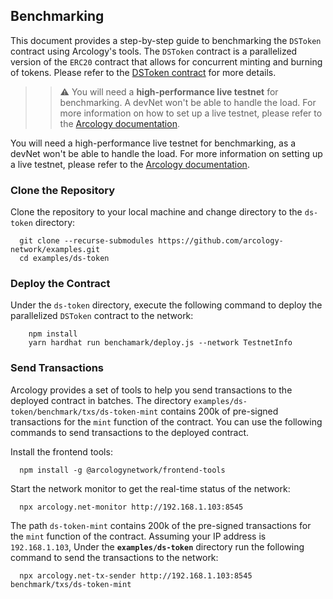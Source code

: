 ## Benchmarking

This document provides a step-by-step guide to benchmarking the `DSToken` contract using Arcology's tools. The `DSToken` contract is a parallelized version of the `ERC20` contract that allows for concurrent minting and burning of tokens. Please refer to the [DSToken contract](../README.md) for more details.

>> :warning: You will need a **high-performance live testnet** for benchmarking. A devNet won't be able to handle the load. For more information on how to set up a live testnet, please refer to the [Arcology documentation](https://doc.arcology.network/benchmarking/standalone).

You will need a high-performance live testnet for benchmarking, as a devNet won't be able to handle the load. For more information on setting up a live testnet, please refer to the [Arcology documentation](https://doc.arcology.network/benchmarking/standalone).


### Clone the Repository

Clone the repository to your local machine and change directory to the `ds-token` directory:

  ```shell
    git clone --recurse-submodules https://github.com/arcology-network/examples.git
    cd examples/ds-token
  ```
  
### Deploy the Contract
Under the `ds-token` directory, execute the following command to deploy the parallelized `DSToken` contract to the network:

```shell
    npm install
    yarn hardhat run benchamark/deploy.js --network TestnetInfo
```

### Send Transactions   

Arcology provides a set of tools to help you send transactions to the deployed contract in batches.
The directory `examples/ds-token/benchmark/txs/ds-token-mint` contains 200k of pre-signed transactions for the `mint` function of the contract. You can use the following commands to send transactions to the deployed contract. 


Install the frontend tools:
  ```shell
    npm install -g @arcologynetwork/frontend-tools
  ```

Start the network monitor to get the real-time status of the network:
  ```shell
    npx arcology.net-monitor http://192.168.1.103:8545
  ```

The path `ds-token-mint` contains 200k of the pre-signed transactions for the `mint` function of the contract.
Assuming your IP address is `192.168.1.103`, Under the **`examples/ds-token`** directory run the following command to send the transactions to the network:

  ```shell
    npx arcology.net-tx-sender http://192.168.1.103:8545 benchmark/txs/ds-token-mint
  ```  



